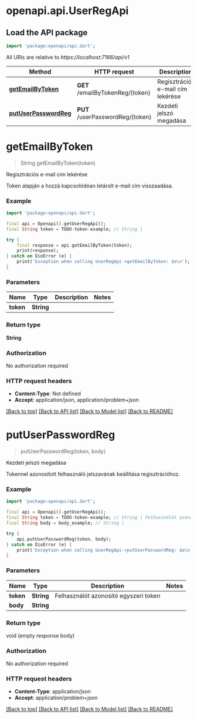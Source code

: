 # openapi.api.UserRegApi

## Load the API package
```dart
import 'package:openapi/api.dart';
```

All URIs are relative to *https://localhost:7166/api/v1*

Method | HTTP request | Description
------------- | ------------- | -------------
[**getEmailByToken**](UserRegApi.md#getemailbytoken) | **GET** /emailByTokenReg/{token} | Regisztrációs e-mail cím lekérése
[**putUserPasswordReg**](UserRegApi.md#putuserpasswordreg) | **PUT** /userPasswordReg/{token} | Kezdeti jelszó megadása


# **getEmailByToken**
> String getEmailByToken(token)

Regisztrációs e-mail cím lekérése

Token alapján a hozzá kapcsolódóan letárolt e-mail cím visszaadása.

### Example
```dart
import 'package:openapi/api.dart';

final api = Openapi().getUserRegApi();
final String token = TODO-token-example; // String | 

try {
    final response = api.getEmailByToken(token);
    print(response);
} catch on DioError (e) {
    print('Exception when calling UserRegApi->getEmailByToken: $e\n');
}
```

### Parameters

Name | Type | Description  | Notes
------------- | ------------- | ------------- | -------------
 **token** | **String**|  | 

### Return type

**String**

### Authorization

No authorization required

### HTTP request headers

 - **Content-Type**: Not defined
 - **Accept**: application/json, application/problem+json

[[Back to top]](#) [[Back to API list]](../README.md#documentation-for-api-endpoints) [[Back to Model list]](../README.md#documentation-for-models) [[Back to README]](../README.md)

# **putUserPasswordReg**
> putUserPasswordReg(token, body)

Kezdeti jelszó megadása

Tokennel azonosított felhasználó jelszavának beállítása regisztrációhoz.

### Example
```dart
import 'package:openapi/api.dart';

final api = Openapi().getUserRegApi();
final String token = TODO-token-example; // String | Felhasználót azonosító egyszeri token
final String body = body_example; // String | 

try {
    api.putUserPasswordReg(token, body);
} catch on DioError (e) {
    print('Exception when calling UserRegApi->putUserPasswordReg: $e\n');
}
```

### Parameters

Name | Type | Description  | Notes
------------- | ------------- | ------------- | -------------
 **token** | **String**| Felhasználót azonosító egyszeri token | 
 **body** | **String**|  | 

### Return type

void (empty response body)

### Authorization

No authorization required

### HTTP request headers

 - **Content-Type**: application/json
 - **Accept**: application/problem+json

[[Back to top]](#) [[Back to API list]](../README.md#documentation-for-api-endpoints) [[Back to Model list]](../README.md#documentation-for-models) [[Back to README]](../README.md)

